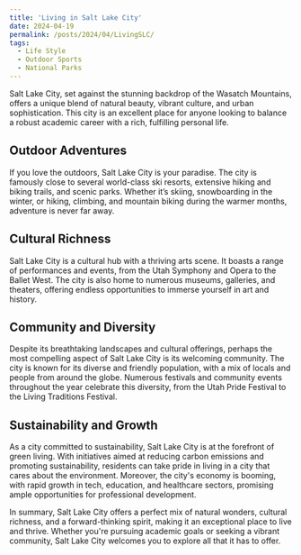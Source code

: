 ```yaml
---
title: 'Living in Salt Lake City'
date: 2024-04-19
permalink: /posts/2024/04/LivingSLC/
tags:
  - Life Style
  - Outdoor Sports
  - National Parks
---
```


Salt Lake City, set against the stunning backdrop of the Wasatch Mountains, offers a unique blend of natural beauty, vibrant culture, and urban sophistication. This city is an excellent place for anyone looking to balance a robust academic career with a rich, fulfilling personal life.

## Outdoor Adventures

If you love the outdoors, Salt Lake City is your paradise. The city is famously close to several world-class ski resorts, extensive hiking and biking trails, and scenic parks. Whether it’s skiing, snowboarding in the winter, or hiking, climbing, and mountain biking during the warmer months, adventure is never far away.

## Cultural Richness

Salt Lake City is a cultural hub with a thriving arts scene. It boasts a range of performances and events, from the Utah Symphony and Opera to the Ballet West. The city is also home to numerous museums, galleries, and theaters, offering endless opportunities to immerse yourself in art and history.

## Community and Diversity

Despite its breathtaking landscapes and cultural offerings, perhaps the most compelling aspect of Salt Lake City is its welcoming community. The city is known for its diverse and friendly population, with a mix of locals and people from around the globe. Numerous festivals and community events throughout the year celebrate this diversity, from the Utah Pride Festival to the Living Traditions Festival.

## Sustainability and Growth

As a city committed to sustainability, Salt Lake City is at the forefront of green living. With initiatives aimed at reducing carbon emissions and promoting sustainability, residents can take pride in living in a city that cares about the environment. Moreover, the city's economy is booming, with rapid growth in tech, education, and healthcare sectors, promising ample opportunities for professional development.

In summary, Salt Lake City offers a perfect mix of natural wonders, cultural richness, and a forward-thinking spirit, making it an exceptional place to live and thrive. Whether you're pursuing academic goals or seeking a vibrant community, Salt Lake City welcomes you to explore all that it has to offer.

